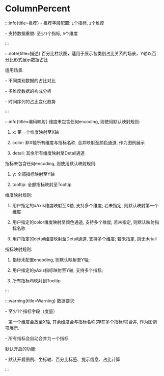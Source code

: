 # ColumnPercent

:::info{title=推荐}
\- 推荐字段配置: `1`个指标, `2`个维度

\- 支持数据重塑: 至少`1`个指标, `0`个维度

:::

:::note{title=描述}
百分比柱状图，适用于展示各类别占比关系的场景，Y轴以百分比形式展示数据占比

适用场景:

\- 不同类别数据的占比对比

\- 多维度数据的构成分析

\- 时间序列的占比变化趋势

:::

:::info{title=编码映射}
维度未包含任何encoding, 则使用默认映射规则:

1. x: 第一个维度映射至X轴

2. color: 非X轴所有维度与指标名称, 合并映射至颜色通道, 作为图例展示

3. detail: 其余所有维度映射至Detail通道

指标未包含任何encoding, 则使用默认映射规则:

1. y: 全部指标映射至Y轴

2. tooltip: 全部指标映射至Tooltip



维度映射规则:

1. 用户指定的xAxis维度映射至X轴, 支持多个维度; 若未指定, 则默认映射第一个维度

2. 用户指定的color维度映射至颜色通道, 支持多个维度; 若未指定, 则默认映射指标名称

3. 用户指定的detail维度映射至Detail通道, 支持多个维度; 若未指定, 则无detail

指标映射规则:

1. 指标未配置encoding, 则默认映射至Y轴;

2. 用户指定的yAxis指标映射至Y轴, 支持多个指标;

3. 所有指标均映射到Tooltip

:::

:::warning{title=Warning}
数据要求:

\- 至少1个指标字段（度量）

\- 第一个维度会放至X轴, 其余维度会与指标名称(存在多个指标时)合并, 作为图例项展示.

\- 所有指标会自动合并为一个指标

默认开启的功能:

\- 默认开启图例、坐标轴、百分比标签、提示信息、占比计算

:::

